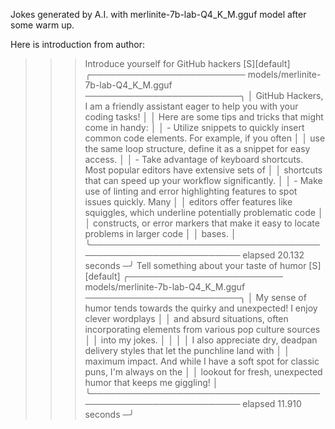Jokes generated by A.I. with merlinite-7b-lab-Q4_K_M.gguf model after some warm up.

Here is introduction from author:
>>> Introduce yourself for GitHub hackers                                    [S][default]
╭───────────────────────── models/merlinite-7b-lab-Q4_K_M.gguf ─────────────────────────╮
│ GitHub Hackers, I am a friendly assistant eager to help you with your coding tasks!   │
│ Here are some tips and tricks that might come in handy:                               │
│ - Utilize snippets to quickly insert common code elements. For example, if you often  │
│ use the same loop structure, define it as a snippet for easy access.                  │
│ - Take advantage of keyboard shortcuts. Most popular editors have extensive sets of   │
│ shortcuts that can speed up your workflow significantly.                              │
│ - Make use of linting and error highlighting features to spot issues quickly. Many    │
│ editors offer features like squiggles, which underline potentially problematic code   │
│ constructs, or error markers that make it easy to locate problems in larger code      │
│ bases.                                                                                │
╰────────────────────────────────────────────────────────────── elapsed 20.132 seconds ─╯
>>> Tell something about your taste of humor                                 [S][default]
╭───────────────────────── models/merlinite-7b-lab-Q4_K_M.gguf ─────────────────────────╮
│ My sense of humor tends towards the quirky and unexpected! I enjoy clever wordplays   │
│ and absurd situations, often incorporating elements from various pop culture sources  │
│ into my jokes.                                                                        │
│                                                                                       │
│ I also appreciate dry, deadpan delivery styles that let the punchline land with       │
│ maximum impact. And while I have a soft spot for classic puns, I'm always on the      │
│ lookout for fresh, unexpected humor that keeps me giggling!                           │
╰────────────────────────────────────────────────────────────── elapsed 11.910 seconds ─╯


